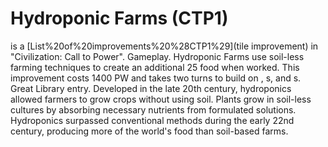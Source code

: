 # Hydroponic Farms (CTP1)

 is a [List%20of%20improvements%20%28CTP1%29](tile improvement) in "Civilization: Call to Power".
Gameplay.
Hydroponic Farms use soil-less farming techniques to create an additional 25 food when worked. This improvement costs 1400 PW and takes two turns to build on , s, and s.
Great Library entry.
Developed in the late 20th century, hydroponics allowed farmers to grow crops without using soil. Plants grow in soil-less cultures by absorbing necessary nutrients from formulated solutions. Hydroponics surpassed conventional methods during the early 22nd century, producing more of the world's food than soil-based farms.